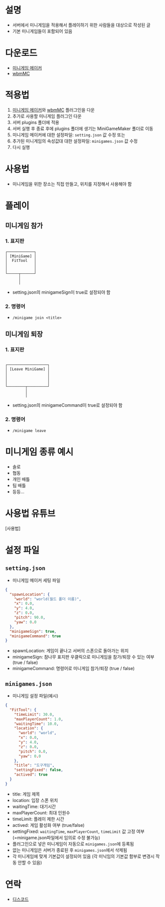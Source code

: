 # 설명
- 서버에서 미니게임을 적용해서 플레이하기 위한 사람들을 대상으로 작성된 글
- 기본 미니게임들이 포함되어 있음

# 다운로드
- [미니게임 메이커]
- [wbmMC]

# 적용법
1. [미니게임 메이커]와 [wbmMC] 플러그인을 다운
2. 추가로 사용할 미니게임 플러그인 다운
3. 서버 plugins 폴더에 적용
4. 서버 실행 후 종료 후에 plugins 폴더에 생기는 MiniGameMaker 폴더로 이동
5. 미니게임 메이커에 대한 설정파일: `setting.json` 값 수정 또는
6. 추가된 미니게임의 속성값대 대한 설정파일: `minigames.json` 값 수정
7. 다시 실행

# 사용법
- 미니게임을 위한 장소는 직접 만들고, 위치를 지정해서 사용해야 함

# 플레이 
## 미니게임 참가
### 1. 표지판
```
┌────────────┐
│ [MiniGame] │
│  FitTool   │
│            │
│            │
└─────┬──────┘
      │
      │
```
- setting.json의 minigameSign이 true로 설정되야 함

### 2. 명령어
- `/minigame join <title>`

## 미니게임 퇴장
### 1. 표지판
```

┌──────────────────┐
│ [Leave MiniGame] │
│                  │
│                  │
│                  │
└────────┬─────────┘
         │
         │

```
- setting.json의 minigameCommand이 true로 설정되야 함

### 2. 명령어
- `/minigame leave`

# 미니게임 종류 예시
- 솔로
- 협동
- 개인 배틀
- 팀 배틀
- 등등...

# 사용법 유튜브
[사용법]

# 설정 파일
## `setting.json`
- 미니게임 메이커 세팅 파일
```json
{
  "spawnLocation": {
    "world": "world(월드 폴더 이름)",
    "x": 0.0,
    "y": 4.0,
    "z": 0.0,
    "pitch": 90.0,
    "yaw": 0.0
  },
  "minigameSign": true,
  "minigameCommand": true
}
```
- spawnLocation: 게임이 끝나고 서버의 스폰으로 돌아가는 위치
- minigameSign: 참나무 표지판 우클릭으로 미니게임을 참가/퇴장 수 있는 여부 (true / false)
- minigameCommand: 명령어로 미니게임 참가/퇴장 (true / false)


## `minigames.json`
- 미니게임 설정 파일(예시)
```json
{
  "FitTool": {
    "timeLimit": 30.0,
    "maxPlayerCount": 1.0,
    "waitingTime": 10.0,
    "location": {
      "world": "world",
      "x": 0.0,
      "y": 4.0,
      "z": 0.0,
      "pitch": 0.0,
      "yaw": 0.0
    },
    "title": "도구게임",
    "settingFixed": false,
    "actived": true
  }
}
```
- title: 게임 제목
- location: 입장 스폰 위치
- waitingTime: 대기시간
- maxPlayerCount: 최대 인원수
- timeLimit: 플레이 제한 시간
- actived: 게임 활성화 여부 (true/false)
- settingFixed: `waitingTime`, `maxPlayerCount`, `timeLimit` 값 고정 여부 (=minigame.json파일에서 임의로 수정 불가능)
- 플러그인으로 넣은 미니게임이 자동으로 `minigames.json`에 등록됨 
- 없는 미니게임은 서버가 종료된 후 `minigames.json`에서 삭제됨
- 각 미니게임에 맞게 기본값이 설정되어 있음 (각 미닉임의 기본값 함부로 변경시 작동 안할 수 있음)




# 연락
- [디스코드]

[미니게임 메이커]: https://github.com/worldbiomusic/MiniGameMaker/releases
[wbmMC]: https://github.com/worldbiomusic/wbmMC
[디스코드]: https://discord.com/invite/fJbxSy2EjA

